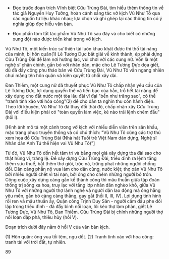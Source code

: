 - Đọc trước đoạn trích Vĩnh biệt Cửu Trùng Đài, tìm hiểu thêm thông tin về tác giả Nguyễn Huy Tưởng, hoàn cảnh sáng tác vở kịch Vũ Như Tô qua các nguồn tư liệu khác nhau; lựa chọn và ghi ghép lại các thông tin có ý nghĩa giúp đọc hiểu văn bản.

- Đọc phần tóm tắt tác phẩm Vũ Như Tô sau đây và cho biết có những xung đột nào được triển khai trong vở kịch.

Vũ Như Tô, một kiến trúc sư thiên tài luôn khao khát được thi thố tài năng của mình, bị hôn quân(1) Lê Tương Dực bắt giải về kinh thành, ép phải dựng Cửu Trùng Đài để làm nơi hưởng lạc, vui chơi với các cung nữ. Vốn là một nghệ sĩ chân chính, gắn bó với nhân dân, mặc cho Lê Tương Dực dọa giết, dù đã đầy công phu thảo bản vẽ Cửu Trùng Đài, Vũ Như Tô vẫn ngang nhiên chưi mắng tên hôn quân và kiên quyết từ chối xây dài.

Đan Thiềm, một cung nữ đã thuyết phục Vũ Như Tô chấp nhận yêu cầu của Lê Tương Dực, lợi dụng quyền thế và tiền bạc của hắn, trổ hết tài năng để xây dựng cho đất nước một tòa lâu đài vĩ đại "bền như trăng sao", có thể "tranh tình xảo với hóa công"(2) để cho dân ta nghìn thu còn hãnh diện. Theo lời khuyên, Vũ Như Tô đã thay đổi thái độ, chấp nhận xây Cửu Trùng Đài với điều kiện phải có "toàn quyền làm việc, kẻ nào trái lệnh chém đầu" (hồi I).

[Hình ảnh mô tả một cảnh trong vở kịch với nhiều diễn viên trên sân khấu, mặc trang phục truyền thống và có chú thích: "Vũ Như Tô cùng các trợ thủ xem họa đồ Cửu Trùng Đài (Nhà hát Tuổi trẻ Việt Nam dàn dựng, Nghệ sĩ Nhân dân Anh Tú thể hiện vai Vũ Như Tô)"]

Từ đó, Vũ Như Tô dồn hết tâm trí và bằng mọi giá xây dựng tòa đài sao cho thật hùng vĩ, tráng lệ. Để xây dựng Cửu Trùng Đài, triều đình ra lệnh tăng thêm sưu thuế, bắt thêm thợ giỏi, trộc nã, trừng phạt những người chống đối. Dân càng phẫn nộ vua làm cho dân cùng, nước kiệt; thợ oán Vũ Như Tô bởi nhiều người chết vì tai nạn, bởi ông cho chém những người bỏ trốn. Công cuộc xây dựng càng gần kề thành công thì mâu thuẫn giữa tập đoàn thống trị sống xa hoa, truy lạc với tầng lớp nhân dân nghèo khổ, giữa Vũ Như Tô với những người thợ lành nghề và người dân lao động mà ông hằng yêu mến, gắn bó càng càng thẳng, gay gắt (hồi II, III, IV). Lợi dụng tình hình rối ren và mâu thuẫn ấy, Quận công Trịnh Duy Sản - người cầm đầu phe đối lập trong triều đình - đã đẩy bình nổi loạn, lôi kéo thợ làm phản, giết Lê Tương Dực, Vũ Như Tô, Đan Thiềm. Cửu Trùng Đài bị chính những người thợ nổi loạn đập phá, thiêu hủy (hồi V).

Đoạn trích dưới đây nằm ở hồi V của văn bản kịch.

(1) Hôn quân: ông vua tồi tệm, ngu dốt.
(2) Tranh tình xảo với hóa công: tranh tài với trời đất, tự nhiên.

89